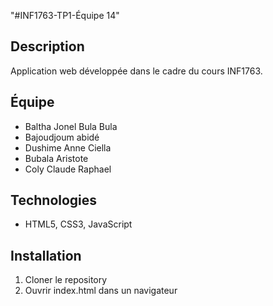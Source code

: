"#INF1763-TP1-Équipe 14" 
## Description
Application web développée dans le cadre du cours INF1763.
## Équipe
- Baltha Jonel Bula Bula
- Bajoudjoum abidé 
- Dushime Anne Ciella
- Bubala Aristote
- Coly Claude Raphael
## Technologies
- HTML5, CSS3, JavaScript
## Installation
1. Cloner le repository
2. Ouvrir index.html dans un navigateur